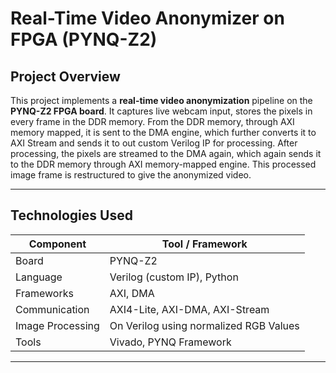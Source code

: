 # Real-Time Video Anonymizer on FPGA (PYNQ-Z2)

## Project Overview

This project implements a **real-time video anonymization** pipeline on the **PYNQ-Z2 FPGA board**. It captures live webcam input, stores the pixels in every frame in the DDR memory. From the DDR memory, through AXI memory mapped, it is sent to the DMA engine, which further converts it to AXI Stream and sends it to out custom Verilog IP for processing. After processing, the pixels are streamed to the DMA again, which again sends it to the DDR memory through AXI memory-mapped engine. This processed image frame is restructured to give the anonymized video.

---

## Technologies Used

| Component         | Tool / Framework             |
|------------------|------------------------------|
| Board            | PYNQ-Z2                      |
| Language         | Verilog (custom IP), Python  |
| Frameworks       | AXI, DMA        |
| Communication    | AXI4-Lite, AXI-DMA, AXI-Stream          |
| Image Processing | On Verilog using normalized RGB Values |
| Tools            | Vivado, PYNQ Framework       |

---
